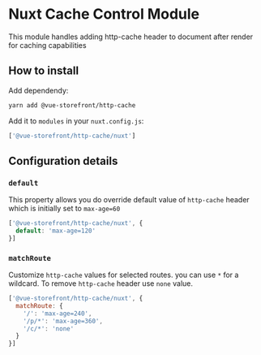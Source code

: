 # Nuxt Cache Control Module

This module handles adding http-cache header to document after render for caching capabilities

## How to install
Add dependendy: 
```sh 
yarn add @vue-storefront/http-cache
```
Add it to `modules` in your `nuxt.config.js`:

```js
['@vue-storefront/http-cache/nuxt']
```

## Configuration details

### `default` 
This property allows you do override default value of `http-cache` header which is initially set to `max-age=60`
```js
['@vue-storefront/http-cache/nuxt', {
  default: 'max-age=120'
}]
```

### `matchRoute`
Customize `http-cache` values for selected routes. you can use `*` for a wildcard. To remove `http-cache` header use `none` value.
```js
['@vue-storefront/http-cache/nuxt', {
  matchRoute: {
    '/': 'max-age=240',
    '/p/*': 'max-age=360',
    '/c/*': 'none'
  }
}]
```